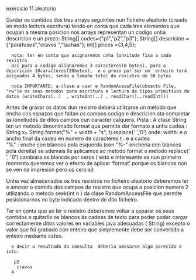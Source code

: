 exercicio 11 
aleatorio

Gardar os contidos dos tres arrays seguintes nun ficheiro aleatorio (creado en modo lectura escritura)  tendo en conta que cada tres elementos que  ocupan a mesma posicion nos arrays representan un codigo unha descricion e un prezo:
        String[] codes={"p1","p2","p3"};
        String[] descricion ={"parafusos","cravos ","tachas"};
        int[] prices ={3,4,5};
      
      nota: ter en conta que asignaremos unha lonxitude fixa a cada rexistro
      así para o codigo asignaremos 3 caracteres(6 bytes), para a descrición 10caracteres(20bytes),  e o prezo por ser un  enteiro terá asignados 4 bytes, sendo o tamaño total do rexistro de 30 bytes
      
      nota IMPORTANTE: a clase a usar e RandomAcessFile(obxecto File, "rw")e os seus metodos para escritura e lectura de tipos primitivos de datos (writeChars(..)  , writeInt(..) , readChar()..readInt()) 
      
Antes de gravar os datos dun rexistro deberá  utilizarse   un método que encha cos espazos que faltan os campos   codigo e descricion ata completar as lonxitudes de ditos campos cun caracter calquera.
  Pista : A clase String ten un metodo denonimado format que permite dar formato a unha cadea : String x= String.format("%" + width + "s", t).replace(' ','0') 
onde: 
	width:   e o ancho final da cadea en numero de caracteres
         t  :        e a cadea  
	"%" : enche con blancos pola esquerda  (con "%-" encheria con blancos pola dereita)
se ademais lle aplicamos ao metodo format  o metodo   replace(' ', '0')     cambiara os blancos por ceros ( esto e interesante se nun primeiro momento queremos ver o efecto de aplicar ‘format’ porque os blancos non se ven na impresión pero os cero si)

        
Unha vez almacenados os tres rexistros no ficheiro aleatorio deberemos ler e amosar o contido dos campos do rexistro que ocupa a posicion numero 2  utilizando o metodo seek(int n  ) da clase RandomAccessFile que permite posicionarnos no byte indicado dentro de dito ficheiro.

Ter en conta que ao ler o rexistro deberemos voltar a separar os seus contidos e quitarlle os blancos ás cadeas de texto para poder poder  cargar correctamente ditos valores en variables java  adecuadas ( String)  excepto o valor que foi grabado con enteiro que simplemente debe ser convertido a enteiro mediante csteo.

      e decir o resultado da consulta  deberia amosarse algo parecido a isto:
      
       p2
        cravos 
      4